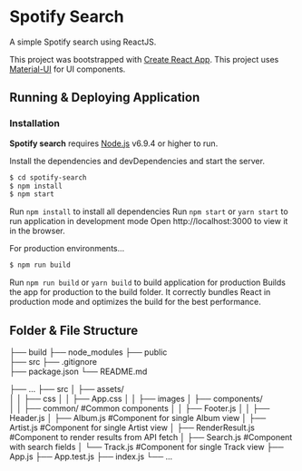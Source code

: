 # Spotify Search 
A simple Spotify search using ReactJS.

This project was bootstrapped with [Create React App](https://github.com/facebookincubator/create-react-app).
This project uses [Material-UI](http://www.material-ui.com/#/) for UI components.

## Running & Deploying Application
### Installation

**Spotify search** requires [Node.js](https://nodejs.org/) v6.9.4 or higher to run.

Install the dependencies and devDependencies and start the server.

```sh
$ cd spotify-search
$ npm install
$ npm start
```
Run `npm install` to install all dependencies
Run `npm start` or `yarn start` to run application in development mode
Open http://localhost:3000 to view it in the browser.

For production environments...

```sh
$ npm run build
```
Run `npm run build` or `yarn build` to build application for production
Builds the app for production to the build folder.
It correctly bundles React in production mode and optimizes the build for the best performance.

## Folder & File Structure

├── build
├── node_modules
├── public     
├── src
├── .gitignore             
├── package.json
└── README.md

├── ...
├── src
│   ├── assets/         
│   │   ├── css
│   │     ├── App.css
│   │   ├── images
│   ├── components/         
│   │   ├── common/               #Common components
│   │     ├── Footer.js
│   │     ├── Header.js
│   ├── Album.js                  #Component for single Album view
│   ├── Artist.js                 #Component for single Artist view
│   ├── RenderResult.js           #Component to render results from API fetch
│   ├── Search.js                 #Component with search fields
│   └── Track.js                  #Component for single Track view
├── App.js
├── App.test.js
├── index.js
└── ...